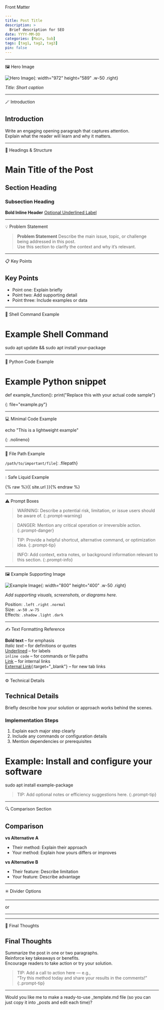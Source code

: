 Front Matter
```yaml
---
title: Post Title
description: >
  Brief description for SEO
date: YYYY-MM-DD
categories: [Main, Sub]
tags: [tag1, tag2, tag3]
pin: false
---
```

---

🖼️ Hero Image

![Hero Image](/assets/img/your-hero-image.jpg){: width="972" height="589" .w-50 .right}

_Title: Short caption_


---

🪄 Introduction

## Introduction

Write an engaging opening paragraph that captures attention.  
Explain what the reader will learn and why it matters.


---

📘 Headings & Structure

# Main Title of the Post
## Section Heading
### Subsection Heading
**Bold Inline Header** <u>Optional Underlined Label</u>


---

💡 Problem Statement

> **Problem Statement**
> Describe the main issue, topic, or challenge being addressed in this post.  
> Use this section to clarify the context and why it’s relevant.


---

📋 Key Points

## Key Points

- Point one: Explain briefly  
- Point two: Add supporting detail  
- Point three: Include examples or data


---

🧰 Shell Command Example

# Example Shell Command
sudo apt update && sudo apt install your-package


---

🐍 Python Code Example

# Example Python snippet
def example_function():
    print("Replace this with your actual code sample")

{: file="example.py"}


---

💻 Minimal Code Example

echo "This is a lightweight example"

{: .nolineno}


---

📁 File Path Example

`/path/to/important/file`{: .filepath}


---

💧 Safe Liquid Example

{% raw %}{{ site.url }}{% endraw %}


---

⚠️ Prompt Boxes

> WARNING: Describe a potential risk, limitation, or issue users should be aware of.
{:.prompt-warning}

> DANGER: Mention any critical operation or irreversible action.
{:.prompt-danger}

> TIP: Provide a helpful shortcut, alternative command, or optimization idea.
{:.prompt-tip}

> INFO: Add context, extra notes, or background information relevant to this section.
{:.prompt-info}


---

🖼️ Example Supporting Image

![Example Image](/assets/img/example.jpg){: width="800" height="400" .w-50 .right}

_Add supporting visuals, screenshots, or diagrams here._

Position: `.left` `.right` `.normal`  
Size: `.w-50` `.w-75`  
Effects: `.shadow` `.light` `.dark`


---

✍️ Text Formatting Reference

**Bold text** – for emphasis  
*Italic text* – for definitions or quotes  
<u>Underlined</u> – for labels  
`inline code` – for commands or file paths  
[Link](#) – for internal links  
[External Link](#){:target="_blank"} – for new tab links


---

⚙️ Technical Details

## Technical Details

Briefly describe how your solution or approach works behind the scenes.

### Implementation Steps

1. Explain each major step clearly  
2. Include any commands or configuration details  
3. Mention dependencies or prerequisites

# Example: Install and configure your software
sudo apt install example-package

> TIP: Add optional notes or efficiency suggestions here.
{:.prompt-tip}


---

🔍 Comparison Section

## Comparison

**vs Alternative A**  
- Their method: Explain their approach  
- Your method: Explain how yours differs or improves  

**vs Alternative B**  
- Their feature: Describe limitation  
- Your feature: Describe advantage


---

✳️ Divider Options

---
or
***


---

🏁 Final Thoughts

## Final Thoughts

Summarize the post in one or two paragraphs.  
Reinforce key takeaways or benefits.  
Encourage readers to take action or try your solution.

> TIP: Add a call to action here — e.g.,  
> “Try this method today and share your results in the comments!”
{:.prompt-tip}


---

Would you like me to make a ready-to-use _template.md file (so you can just copy it into _posts and edit each time)?